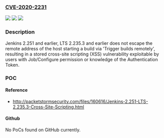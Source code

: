 ### [CVE-2020-2231](https://cve.mitre.org/cgi-bin/cvename.cgi?name=CVE-2020-2231)
![](https://img.shields.io/static/v1?label=Product&message=Jenkins&color=blue)
![](https://img.shields.io/static/v1?label=Version&message=%3C%3D%202.251%20&color=brighgreen)
![](https://img.shields.io/static/v1?label=Vulnerability&message=CWE-79%3A%20Improper%20Neutralization%20of%20Input%20During%20Web%20Page%20Generation%20('Cross-site%20Scripting')&color=brighgreen)

### Description

Jenkins 2.251 and earlier, LTS 2.235.3 and earlier does not escape the remote address of the host starting a build via 'Trigger builds remotely', resulting in a stored cross-site scripting (XSS) vulnerability exploitable by users with Job/Configure permission or knowledge of the Authentication Token.

### POC

#### Reference
- http://packetstormsecurity.com/files/160616/Jenkins-2.251-LTS-2.235.3-Cross-Site-Scripting.html

#### Github
No PoCs found on GitHub currently.

